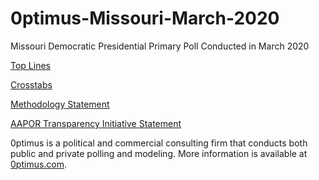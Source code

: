 # 0ptimus-Missouri-March-2020
Missouri Democratic Presidential Primary Poll Conducted in March 2020

<a href="https://github.com/optimus-forecasting-and-polling/0ptimus-Missouri-March-2020/blob/master/Toplines_MO.pdf">Top Lines</a>

<a href="https://github.com/optimus-forecasting-and-polling/0ptimus-Missouri-March-2020/blob/master/Crosstabs_MO.pdf">Crosstabs</a>

<a href="https://github.com/optimus-forecasting-and-polling/0ptimus-Missouri-March-2020/blob/master/0ptimus_MO_03_2020_Methodology_Statement.pdf">Methodology Statement</a>

<a href="https://github.com/optimus-forecasting-and-polling/0ptimus-Missouri-March-2020/blob/master/0ptimus_MO_03_2020_AAPOR-TI.pdf">AAPOR Transparency Initiative Statement</a>

0ptimus is a political and commercial consulting firm that conducts both public and private polling and modeling. 
More information is available at <a href="https://www.0ptimus.com">0ptimus.com</a>.































